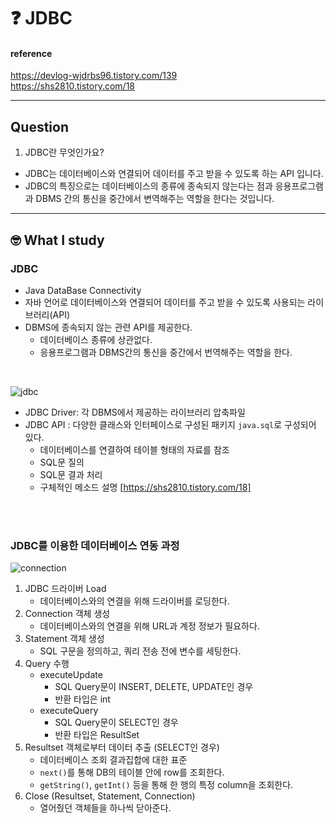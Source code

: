 # :question: JDBC

#### reference
https://devlog-wjdrbs96.tistory.com/139<br>
https://shs2810.tistory.com/18
<hr>

## Question
1. JDBC란 무엇인가요?
- JDBC는 데이터베이스와 연결되어 데이터를 주고 받을 수 있도록 하는 API 입니다. 
- JDBC의 특징으로는 데이터베이스의 종류에 종속되지 않는다는 점과 응용프로그램과 DBMS 간의 통신을 중간에서 변역해주는 역할을 한다는 것입니다.
<hr>

## :nerd_face:	What I study

### JDBC
- Java DataBase Connectivity
- 자바 언어로 데이터베이스와 연결되어 데이터를 주고 받을 수 있도록 사용되는 라이브러리(API)
- DBMS에 종속되지 않는 관련 API를 제공한다.
  - 데이터베이스 종류에 상관없다.
  - 응용프로그램과 DBMS간의 통신을 중간에서 번역해주는 역할을 한다.

<br>

![jdbc](https://img1.daumcdn.net/thumb/R1280x0/?scode=mtistory2&fname=https%3A%2F%2Fblog.kakaocdn.net%2Fdn%2Foed9z%2FbtqDjGqc8Hh%2FfTNTE08lq5mhxWQecAi5k0%2Fimg.png)

- JDBC Driver: 각 DBMS에서 제공하는 라이브러리 압축파일
- JDBC API : 다양한 클래스와 인터페이스로 구성된 패키지 `java.sql`로 구성되어 있다.
  - 데이터베이스를 연결하여 테이블 형태의 자료를 참조
  - SQL문 질의
  - SQL문 결과 처리
  - 구체적인 메소드 설명  [https://shs2810.tistory.com/18]

<br><br>

### JDBC를 이용한 데이터베이스 연동 과정
![connection](https://img1.daumcdn.net/thumb/R1280x0/?scode=mtistory2&fname=https%3A%2F%2Fblog.kakaocdn.net%2Fdn%2FOvHi2%2FbtqDibLdLep%2FRLGbbmViRkyd4jkfDKkGw1%2Fimg.png)

1. JDBC 드라이버 Load
    - 데이터베이스와의 연결을 위해 드라이버를 로딩한다.
2. Connection 객체 생성
    - 데이터베이스와의 연결을 위해 URL과 계정 정보가 필요하다.
3. Statement 객체 생성
    - SQL 구문을 정의하고, 쿼리 전송 전에 변수를 세팅한다.
4. Query 수행
    - executeUpdate
      - SQL Query문이 INSERT, DELETE, UPDATE인 경우
      - 반환 타입은 int
    - executeQuery
      - SQL Query문이 SELECT인 경우
      - 반환 타입은 ResultSet
5. Resultset 객체로부터 데이터 추출 (SELECT인 경우)
    - 데이터베이스 조회 결과집합에 대한 표준
    - `next()`를 통해 DB의 테이블 안에 row를 조회한다.
    - `getString()`, `getInt()` 등을 통해 한 행의 특정 column을 조회한다.
6. Close (Resultset, Statement, Connection)
    - 열어줬던 객체들을 하나씩 닫아준다.